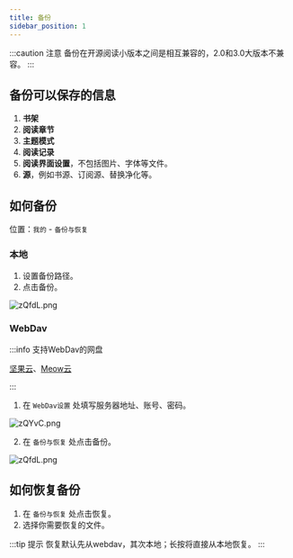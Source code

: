 ```yaml
---
title: 备份
sidebar_position: 1
---
```


:::caution 注意
备份在开源阅读小版本之间是相互兼容的，2.0和3.0大版本不兼容。
:::

## 备份可以保存的信息

1. **书架**
2. **阅读章节**
3. **主题模式**
4. **阅读记录**
5. **阅读界面设置**，不包括图片、字体等文件。
6. **源**，例如书源、订阅源、替换净化等。

## 如何备份

位置：`我的` - `备份与恢复`

### 本地

1. 设置备份路径。
2. 点击备份。

![zQfdL.png](https://i.imgtg.com/2022/05/10/zQfdL.png)

### WebDav

:::info 支持WebDav的网盘

[坚果云](https://www.jianguoyun.com)、[Meow云](https://pan.miaogongzi.net/)

:::

1. 在 `WebDav设置` 处填写服务器地址、账号、密码。

![zQYvC.png](https://i.imgtg.com/2022/05/10/zQYvC.png)

2. 在 `备份与恢复` 处点击备份。

![zQfdL.png](https://i.imgtg.com/2022/05/10/zQfdL.png)

## 如何恢复备份

1. 在 `备份与恢复` 处点击恢复。
2. 选择你需要恢复的文件。

:::tip 提示
恢复默认先从webdav，其次本地；长按将直接从本地恢复。
:::